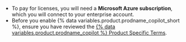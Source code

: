 * To pay for licenses, you will need a **Microsoft Azure subscription**, which you will connect to your enterprise account.
* Before you enable {% data variables.product.prodname_copilot_short %}, ensure you have reviewed the [{% data variables.product.prodname_copilot %} Product Specific Terms](https://github.com/customer-terms/github-copilot-product-specific-terms).

